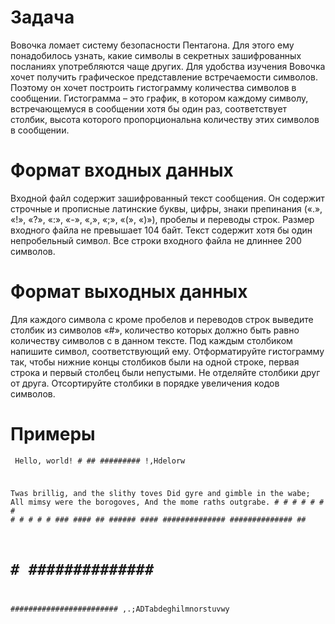 # Задача

Вовочка ломает систему безопасности Пентагона. Для этого ему понадобилось узнать,
какие символы в секретных зашифрованных посланиях употребляются чаще других.
Для удобства изучения Вовочка хочет получить графическое представление встречаемости символов.
Поэтому он хочет построить гистограмму количества символов в сообщении.
Гистограмма – это график, в котором каждому символу, встречающемуся в сообщении хотя бы один раз,
соответствует столбик, высота которого пропорциональна количеству этих символов в сообщении.

# Формат входных данных

Входной файл содержит зашифрованный текст сообщения. Он содержит строчные и прописные латинские буквы,
цифры, знаки препинания («.», «!», «?», «:», «-», «,», «;», «(», «)»), пробелы и переводы строк.
Размер входного файла не превышает 104 байт. Текст содержит хотя бы один непробельный символ.
Все строки входного файла не длиннее 200 символов.


# Формат выходных данных

Для каждого символа c кроме пробелов и переводов строк выведите столбик из символов «#»,
количество которых должно быть равно количеству символов c в данном тексте.
Под каждым столбиком напишите символ, соответствующий ему.
Отформатируйте гистограмму так, чтобы нижние концы столбиков были на одной строке,
первая строка и первый столбец были непустыми. Не отделяйте столбики друг от друга.
Отсортируйте столбики в порядке увеличения кодов символов.


#  Примеры

<code><pre>
   Hello, world!
        #
        ##
   #########
   !,Hdelorw

   Twas brillig, and the slithy toves
   Did gyre and gimble in the wabe;
   All mimsy were the borogoves,
   And the mome raths outgrabe.
    	    #
            #
            #
            #
            #
            #         #
            #  #      #
         #  # ###  ####
         ## ###### ####
         ##############
         ##############  ##
   #  #  ############## ###
   ########################
   ,.;ADTabdeghilmnorstuvwy
</pre></code>
